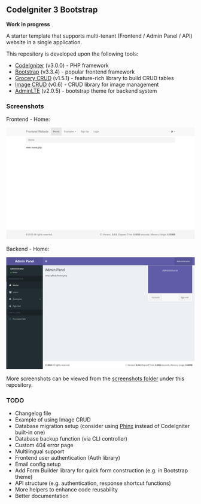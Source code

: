 ## CodeIgniter 3 Bootstrap 

**Work in progress**

A starter template that supports multi-tenant (Frontend / Admin Panel / API) website in a single application.

This repository is developed upon the following tools: 
* [CodeIgniter](http://www.codeigniter.com/) (v3.0.0) - PHP framework
* [Bootstrap](http://getbootstrap.com/) (v3.3.4) - popular frontend framework
* [Grocery CRUD](http://www.grocerycrud.com/) (v1.5.1) - feature-rich library to build CRUD tables
* [Image CRUD](http://www.grocerycrud.com/image-crud) (v0.6) - CRUD library for image management
* [AdminLTE](https://github.com/almasaeed2010/AdminLTE) (v2.0.5) - bootstrap theme for backend system


### Screenshots

Frontend - Home: 

![](screenshots/frontend_home.png "Frontend Home")

Backend - Home: 

![](screenshots/admin_home.png "Backend Home")

More screenshots can be viewed from the [screenshots folder](https://github.com/waifung0207/ci_bootstrap_3/blob/master/screenshots/) under this repository.


### TODO

* Changelog file
* Example of using Image CRUD
* Database migration setup (consider using [Phinx](https://phinx.org/) instead of CodeIgniter built-in one)
* Database backup function (via CLI controller)
* Custom 404 error page
* Multilingual support
* Frontend user authentication (Auth library)
* Email config setup
* Add Form Builder library for quick form construction (e.g. in Bootstrap theme)
* API structure (e.g. authentication, response shortcut functions)
* More helpers to enhance code reusability
* Better documentation
